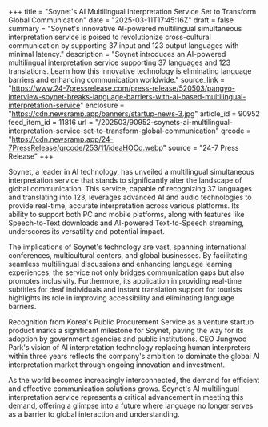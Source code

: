 +++
title = "Soynet's AI Multilingual Interpretation Service Set to Transform Global Communication"
date = "2025-03-11T17:45:16Z"
draft = false
summary = "Soynet's innovative AI-powered multilingual simultaneous interpretation service is poised to revolutionize cross-cultural communication by supporting 37 input and 123 output languages with minimal latency."
description = "Soynet introduces an AI-powered multilingual interpretation service supporting 37 languages and 123 translations. Learn how this innovative technology is eliminating language barriers and enhancing communication worldwide."
source_link = "https://www.24-7pressrelease.com/press-release/520503/pangyo-interview-soynet-breaks-language-barriers-with-ai-based-multilingual-interpretation-service"
enclosure = "https://cdn.newsramp.app/banners/startup-news-3.jpg"
article_id = 90952
feed_item_id = 11816
url = "/202503/90952-soynets-ai-multilingual-interpretation-service-set-to-transform-global-communication"
qrcode = "https://cdn.newsramp.app/24-7PressRelease/qrcode/253/11/ideaHOCd.webp"
source = "24-7 Press Release"
+++

<p>Soynet, a leader in AI technology, has unveiled a multilingual simultaneous interpretation service that stands to significantly alter the landscape of global communication. This service, capable of recognizing 37 languages and translating into 123, leverages advanced AI and audio technologies to provide real-time, accurate interpretation across various platforms. Its ability to support both PC and mobile platforms, along with features like Speech-to-Text downloads and AI-powered Text-to-Speech streaming, underscores its versatility and potential impact.</p><p>The implications of Soynet's technology are vast, spanning international conferences, multicultural centers, and global businesses. By facilitating seamless multilingual discussions and enhancing language learning experiences, the service not only bridges communication gaps but also promotes inclusivity. Furthermore, its application in providing real-time subtitles for deaf individuals and instant translation support for tourists highlights its role in improving accessibility and eliminating language barriers.</p><p>Recognition from Korea's Public Procurement Service as a venture startup product marks a significant milestone for Soynet, paving the way for its adoption by government agencies and public institutions. CEO Jungwoo Park's vision of AI interpretation technology replacing human interpreters within three years reflects the company's ambition to dominate the global AI interpretation market through ongoing innovation and investment.</p><p>As the world becomes increasingly interconnected, the demand for efficient and effective communication solutions grows. Soynet's AI multilingual interpretation service represents a critical advancement in meeting this demand, offering a glimpse into a future where language no longer serves as a barrier to global interaction and understanding.</p>